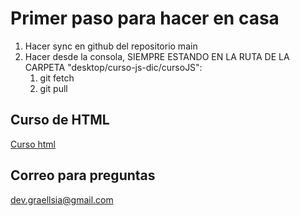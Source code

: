 # Primer paso para hacer en casa
1. Hacer sync en github del repositorio main
2. Hacer desde la consola, SIEMPRE ESTANDO EN LA RUTA DE LA CARPETA "desktop/curso-js-dic/cursoJS":
    1. git fetch
    1. git pull



## Curso de HTML
[Curso html](https://t.sidekickopen45.com/s3t/c/5/f18dQhb0S7kF8cpfNkVRywMy59hl3kW7_k2841CXdp3VNxC2j2Sv_M9W2dykgz2KcmX_101?te=W3R5hFj4cm2zwW4mKLS-3Fbsl9W3F4DJm3___nhW43T4P03K1LYgW1LzPRk49P7BFW4fKXFh4hMnzcW4cNcV-3F6d92W4cFxVZ3zbV8PW4hMnzc3_SMDQW4hJp1m3_R592W1pKtp13K76NrW45n5SR47TcH9W25lMTZ3VYyh7W4fPCGW3JH9glW4tDYHz43NzQzW3_HCKt2YhCXWW3QQs_62xXXybW43Z5m03jcQpkW2Wp8jn3Z-G2WW1_5fmR2Wtm91w2v-Dmw77q2&si=8000000001494719&pi=e2bc8731-4d7b-4488-af2c-c591f2b1dbe6)

## Correo para preguntas
dev.graellsia@gmail.com
